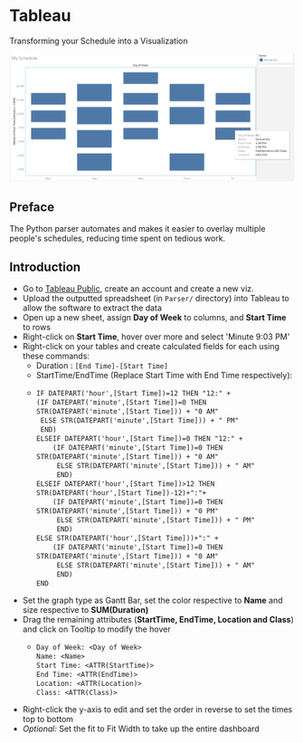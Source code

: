 # Tableau

Transforming your Schedule into a Visualization

<img src="../img/schedule.PNG">

## Preface

The Python parser automates and makes it easier to overlay multiple people's schedules, reducing time spent on tedious work.

## Introduction

- Go to [Tableau Public](https://public.tableau.com), create an account and create a new viz.
- Upload the outputted spreadsheet (in `Parser/` directory) into Tableau to allow the software to extract the data
- Open up a new sheet, assign **Day of Week** to columns, and **Start Time** to rows
- Right-click on **Start Time**, hover over more and select 'Minute 9:03 PM'
- Right-click on your tables and create calculated fields for each using these commands:
  - Duration : `[End Time]-[Start Time]`
  - StartTime/EndTime (Replace Start Time with End Time respectively):
  - ```
    IF DATEPART('hour',[Start Time])=12 THEN "12:" +
    (IF DATEPART('minute',[Start Time])=0 THEN STR(DATEPART('minute',[Start Time])) + "0 AM"
     ELSE STR(DATEPART('minute',[Start Time])) + " PM" 
     END)
    ELSEIF DATEPART('hour',[Start Time])=0 THEN "12:" + 
        (IF DATEPART('minute',[Start Time])=0 THEN STR(DATEPART('minute',[Start Time])) + "0 AM"
         ELSE STR(DATEPART('minute',[Start Time])) + " AM"
         END)
    ELSEIF DATEPART('hour',[Start Time])>12 THEN STR(DATEPART('hour',[Start Time])-12)+":"+
        (IF DATEPART('minute',[Start Time])=0 THEN STR(DATEPART('minute',[Start Time])) + "0 PM"
         ELSE STR(DATEPART('minute',[Start Time])) + " PM"
         END)
    ELSE STR(DATEPART('hour',[Start Time]))+":" +
        (IF DATEPART('minute',[Start Time])=0 THEN STR(DATEPART('minute',[Start Time])) + "0 AM"
         ELSE STR(DATEPART('minute',[Start Time])) + " AM"
         END)
    END
    ```
- Set the graph type as Gantt Bar, set the color respective to **Name** and size respective to **SUM(Duration)**
- Drag the remaining attributes (**StartTime, EndTime, Location and Class**) and click on Tooltip to modify the hover
  - ```
    Day of Week: <Day of Week>
    Name: <Name>
    Start Time: <ATTR(StartTime)>
    End Time: <ATTR(EndTime)>
    Location: <ATTR(Location)>
    Class: <ATTR(Class)>
    ```
- Right-click the y-axis to edit and set the order in reverse to set the times top to bottom
- *Optional:* Set the fit to Fit Width to take up the entire dashboard